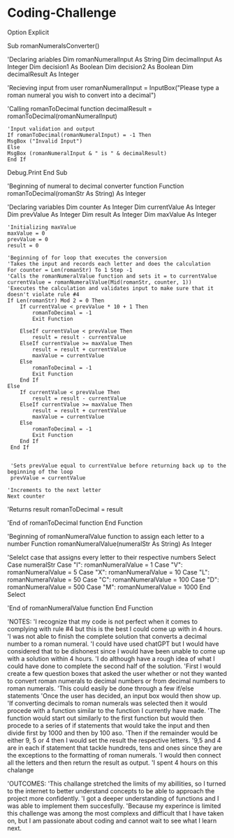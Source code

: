 # Coding-Challenge
Option Explicit

Sub romanNumeralsConverter()

'Declaring ariables
Dim romanNumeralInput As String
Dim decimalInput As Integer
Dim decision1 As Boolean
Dim decision2 As Boolean
Dim decimalResult As Integer



'Recieving input from user
romanNumeralInput = InputBox("Please type a roman numeral you wish to convert into a decimal")

'Calling romanToDecimal function
decimalResult = romanToDecimal(romanNumeralInput)
    
    'Input validation and output
    If romanToDecimal(romanNumeralInput) = -1 Then
    MsgBox ("Invalid Input")
    Else
    MsgBox (romanNumeralInput & " is " & decimalResult)
    End If
Debug.Print
End Sub

'Beginning of numeral to decimal converter function
Function romanToDecimal(romanStr As String) As Integer

'Declaring variables
Dim counter As Integer
Dim currentValue As Integer
Dim prevValue As Integer
Dim result As Integer
Dim maxValue As Integer

    'Initializing maxValue
    maxValue = 0
    prevValue = 0
    result = 0
    
    'Beginning of for loop that executes the conversion
    'Takes the input and records each letter and does the calculation
    For counter = Len(romanStr) To 1 Step -1
    'Calls the romanNumeralValue function and sets it = to currentValue
    currentValue = romanNumeralValue(Mid(romanStr, counter, 1))
    'Executes the calculation and validates input to make sure that it doesn't violate rule #4
    If Len(romanStr) Mod 2 = 0 Then
        If currentValue < prevValue * 10 + 1 Then
            romanToDecimal = -1
            Exit Function
        
        ElseIf currentValue < prevValue Then
            result = result - currentValue
        ElseIf currentValue >= maxValue Then
            result = result + currentValue
            maxValue = currentValue
        Else
            romanToDecimal = -1
            Exit Function
        End If
    Else
        If currentValue < prevValue Then
            result = result - currentValue
        ElseIf currentValue >= maxValue Then
            result = result + currentValue
            maxValue = currentValue
        Else
            romanToDecimal = -1
            Exit Function
        End If
     End If
     
       
     'Sets prevValue equal to currentValue before returning back up to the beginning of the loop
     prevValue = currentValue
     
    'Increments to the next letter
    Next counter
    
 'Returns result
romanToDecimal = result

'End of romanToDecimal function
End Function

'Beginning of romanNumeralValue function to assign each letter to a number
Function romanNumeralValue(numeralStr As String) As Integer
  
  'Selelct case that assigns every letter to their respective numbers
  Select Case numeralStr
    Case "I": romanNumeralValue = 1
    Case "V": romanNumeralValue = 5
    Case "X": romanNumeralValue = 10
    Case "L": romanNumeralValue = 50
    Case "C": romanNumeralValue = 100
    Case "D": romanNumeralValue = 500
    Case "M": romanNumeralValue = 1000
  End Select

'End of romanNumeralValue function
End Function


'NOTES:
    'I recognize that my code is not perfect when it comes to complying with rule #4 but this is the best I could come up with in 4 hours.
    'I was not able to finish the complete solution that converts a decimal number to a roman numeral.
    'I could have used chatGPT but I would have considered that to be dishonest since I would have been unable to come up with a solution within 4 hours.
    'I do although have a rough idea of what I could have done to complete the second half of the solution.
    'First I would create a few question boxes that asked the user whether or not they wanted to convert roman numerals to decimal numbers or from decimal numbers to roman numerals.
    'This could easily be done through a few if/else statements
    'Once the user has decided, an input box would then show up.
    'If converting decimals to roman numerals was selected then it would procede with a function similar to the function I currently have made.
    'The function would start out similarly to the first function but would then procede to a series of if statements that would take the input and then divide first by 1000 and then by 100 aso.
    'Then if the remainder would be either 9, 5 or 4 then I would set the result the respective letters.
    '9,5 and 4 are in each if statement that tackle hundreds, tens and ones since they are the exceptions to the formatting of roman numerals.
    'I would then connect all the letters and then return the result as output.
    'I spent 4 hours on this chalange

'OUTCOMES:
    'This challange stretched the limits of my abillities, so I turned to the internet to better understand concepts to be able to approach the project more confidently.
    'I got a deeper understanding of functions and I was able to implement them succesfully.
    'Because my experince is limited this challenge was among the most complexs and difficult that I have taken on, but I am passionate about coding and cannot wait to see what I learn next.
    
